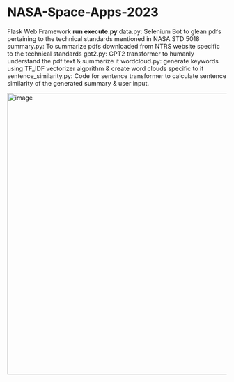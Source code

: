 # NASA-Space-Apps-2023
Flask Web Framework
**run execute.py**
data.py: Selenium Bot to glean pdfs pertaining to the technical standards mentioned in NASA STD 5018
summary.py: To summarize pdfs downloaded from NTRS website specific to the technical standards
gpt2.py: GPT2 transformer to humanly understand the pdf text & summarize it
wordcloud.py: generate keywords using TF_IDF vectorizer algorithm & create word clouds specific to it
sentence_similarity.py: Code for sentence transformer to calculate sentence similarity of the generated summary & user input.

<img width="646" alt="image" src="https://github.com/rahul9115/NASA-Space-Apps-2023/assets/46648019/59ce4853-8e5b-46ab-b311-47a7734793b9">
